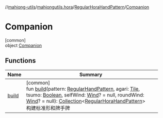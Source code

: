 //[mahjong-utils](../../../../index.md)/[mahjongutils.hora](../../index.md)/[RegularHoraHandPattern](../index.md)/[Companion](index.md)

# Companion

[common]\
object [Companion](index.md)

## Functions

| Name | Summary |
|---|---|
| [build](build.md) | [common]<br>fun [build](build.md)(pattern: [RegularHandPattern](../../../mahjongutils.models.hand/-regular-hand-pattern/index.md), agari: [Tile](../../../mahjongutils.models/-tile/index.md), tsumo: [Boolean](https://kotlinlang.org/api/latest/jvm/stdlib/kotlin/-boolean/index.html), selfWind: [Wind](../../../mahjongutils.models/-wind/index.md)? = null, roundWind: [Wind](../../../mahjongutils.models/-wind/index.md)? = null): [Collection](https://kotlinlang.org/api/latest/jvm/stdlib/kotlin.collections/-collection/index.html)&lt;[RegularHoraHandPattern](../index.md)&gt;<br>构建标准形和牌手牌 |

